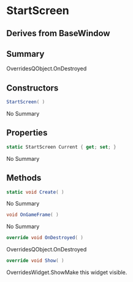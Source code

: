 # StartScreen

## Derives from BaseWindow

## Summary

OverridesQObject.OnDestroyed
## Constructors

```c#
StartScreen( ) 
```
No Summary
## Properties

```c#
static StartScreen Current { get; set; } 
```
No Summary
## Methods

```c#
static void Create( ) 
```
No Summary
```c#
void OnGameFrame( ) 
```
No Summary
```c#
override void OnDestroyed( ) 
```
OverridesQObject.OnDestroyed
```c#
override void Show( ) 
```
OverridesWidget.ShowMake this widget visible.
